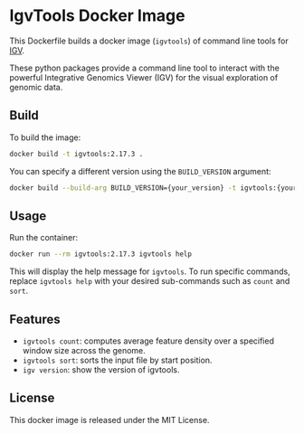 # IgvTools Docker Image

This Dockerfile builds a docker image (`igvtools`) of command line tools for [IGV](http://www.broadinstitute.org/igv/).


These python packages provide a command line tool to interact with the powerful Integrative Genomics Viewer (IGV) for the visual exploration of genomic data.

## Build

To build the image:

```bash
docker build -t igvtools:2.17.3 .
```

You can specify a different version using the `BUILD_VERSION` argument:

```bash
docker build --build-arg BUILD_VERSION={your_version} -t igvtools:{your_version} .
```

## Usage

Run the container:

```bash
docker run --rm igvtools:2.17.3 igvtools help
```

This will display the help message for `igvtools`. To run specific commands, replace `igvtools help` with your desired sub-commands such as `count` and `sort`.

## Features

- `igvtools count`: computes average feature density over a specified window size across the genome.
- `igvtools sort`:  sorts the input file by start position.
- `igv version`: show the version of igvtools.

## License

This docker image is released under the MIT License.
